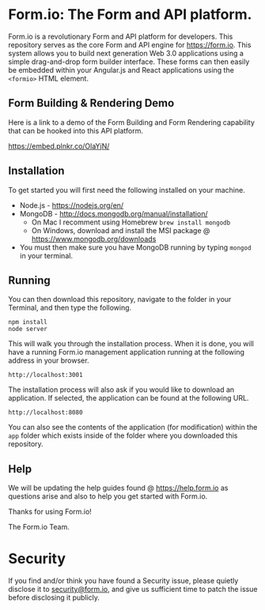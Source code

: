 Form.io: The Form and API platform.
===============================
Form.io is a revolutionary Form and API platform for developers. This repository serves as the core Form and API engine
for https://form.io. This system allows you to build next generation Web 3.0 applications using a simple drag-and-drop
form builder interface. These forms can then easily be embedded within your Angular.js and React applications using the
```<formio>``` HTML element. 

Form Building & Rendering Demo
-------------------
Here is a link to a demo of the Form Building and Form Rendering capability that can be hooked into this API platform. 

https://embed.plnkr.co/OlaYjN/

Installation
-------------------
To get started you will first need the following installed on your machine.

  - Node.js - https://nodejs.org/en/
  - MongoDB - http://docs.mongodb.org/manual/installation/
    - On Mac I recomment using Homebrew ```brew install mongodb```
    - On Windows, download and install the MSI package @ https://www.mongodb.org/downloads
  - You must then make sure you have MongoDB running by typing ```mongod``` in your terminal.

Running
-------------------
You can then download this repository, navigate to the folder in your Terminal, and then type the following.

```
npm install
node server
```

This will walk you through the installation process.  When it is done, you will have a running Form.io management
application running at the following address in your browser.

```
http://localhost:3001
```

The installation process will also ask if you would like to download an application. If selected, the application can be found at the following URL.

```
http://localhost:8080
```

You can also see the contents of the application (for modification) within the ```app``` folder which exists inside of the folder where you downloaded this repository.

Help
--------------------
We will be updating the help guides found @ https://help.form.io as questions arise and also to help you get started with Form.io.

Thanks for using Form.io!

The Form.io Team.

Security
=========
If you find and/or think you have found a Security issue, please quietly disclose it to security@form.io, and give us
sufficient time to patch the issue before disclosing it publicly.
